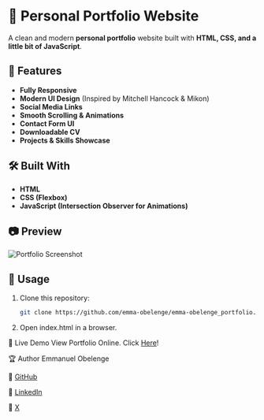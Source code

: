 # 🚀 Personal Portfolio Website

A clean and modern **personal portfolio** website built with **HTML, CSS, and a little bit of JavaScript**.

## 📌 Features
- **Fully Responsive**
- **Modern UI Design** (Inspired by Mitchell Hancock & Mikon)
- **Social Media Links**
- **Smooth Scrolling & Animations**
- **Contact Form UI**
- **Downloadable CV**
- **Projects & Skills Showcase**

## 🛠️ Built With
- **HTML**
- **CSS (Flexbox)**
- **JavaScript (Intersection Observer for Animations)**

## 📷 Preview
![Portfolio Screenshot](https://drive.google.com/file/d/1QL98R2ncHlse-lAI_bYl1ylPJ0sF9PM1/view?usp=sharing)

## 🎯 Usage
1. Clone this repository:
   ```bash
   git clone https://github.com/emma-obelenge/emma-obelenge_portfolio.git

2. Open index.html in a browser.

🔗 Live Demo
View Portfolio Online. Click [Here](https://emma-obelenge.github.io/emma-obelenge_portfolio/)!

🏆 Author
Emmanuel Obelenge

🔗 [GitHub](https://github.com/emma-obelenge)

🔗 [LinkedIn](https://www.linkedin.com/in/emmanuel-obelenge)

🔗 [X](https://x.com/emma_obelenge)
